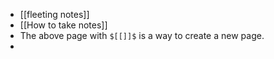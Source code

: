 - [[fleeting notes]]
- [[How to take notes]]
- The above page with `$[[]]$` is a way to create a new page.
-